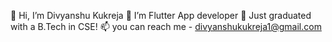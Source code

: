 👋 Hi, I’m Divyanshu Kukreja
👀 I’m Flutter App developer
🌱 Just graduated with a B.Tech in CSE! 
📫 you can reach me - divyanshukukreja1@gmail.com

<!---
divyanshukukreja/divyanshukukreja is a ✨ special ✨ repository because its `README.md` (this file) appears on your GitHub profile.
You can click the Preview link to take a look at your changes.
--->
